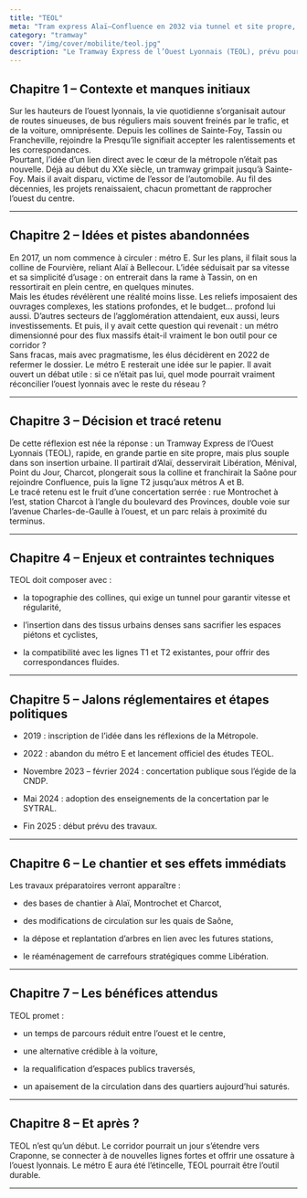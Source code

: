 ```yaml
---
title: "TEOL"
meta: "Tram express Alaï–Confluence en 2032 via tunnel et site propre, alternative rapide au métro E abandonné pour l’ouest lyonnais."
category: "tramway"
cover: "/img/cover/mobilite/teol.jpg"
description: "Le Tramway Express de l’Ouest Lyonnais (TEOL), prévu pour 2032, reliera Alaï à Confluence puis aux lignes T1 et T2, en passant par Libération, Ménival, Point du Jour et Charcot. Conçu après l’abandon du métro E, il offrira un trajet rapide grâce à un tunnel sous la colline et un site propre sur la majorité du parcours. Objectif : réduire le temps de trajet entre l’ouest et le centre, offrir une alternative à la voiture et requalifier les espaces publics traversés."
---
```




## Chapitre 1 – Contexte et manques initiaux

Sur les hauteurs de l’ouest lyonnais, la vie quotidienne s’organisait autour de routes sinueuses, de bus réguliers mais souvent freinés par le trafic, et de la voiture, omniprésente. Depuis les collines de Sainte-Foy, Tassin ou Francheville, rejoindre la Presqu’île signifiait accepter les ralentissements et les correspondances.  
Pourtant, l’idée d’un lien direct avec le cœur de la métropole n’était pas nouvelle. Déjà au début du XXe siècle, un tramway grimpait jusqu’à Sainte-Foy. Mais il avait disparu, victime de l’essor de l’automobile. Au fil des décennies, les projets renaissaient, chacun promettant de rapprocher l’ouest du centre.

----------

## Chapitre 2 – Idées et pistes abandonnées

En 2017, un nom commence à circuler : métro E. Sur les plans, il filait sous la colline de Fourvière, reliant Alaï à Bellecour. L’idée séduisait par sa vitesse et sa simplicité d’usage : on entrerait dans la rame à Tassin, on en ressortirait en plein centre, en quelques minutes.  
Mais les études révélèrent une réalité moins lisse. Les reliefs imposaient des ouvrages complexes, les stations profondes, et le budget… profond lui aussi. D’autres secteurs de l’agglomération attendaient, eux aussi, leurs investissements. Et puis, il y avait cette question qui revenait : un métro dimensionné pour des flux massifs était-il vraiment le bon outil pour ce corridor ?  
Sans fracas, mais avec pragmatisme, les élus décidèrent en 2022 de refermer le dossier. Le métro E resterait une idée sur le papier. Il avait ouvert un débat utile : si ce n’était pas lui, quel mode pourrait vraiment réconcilier l’ouest lyonnais avec le reste du réseau ?

----------

## Chapitre 3 – Décision et tracé retenu

De cette réflexion est née la réponse : un Tramway Express de l’Ouest Lyonnais (TEOL), rapide, en grande partie en site propre, mais plus souple dans son insertion urbaine. Il partirait d’Alaï, desservirait Libération, Ménival, Point du Jour, Charcot, plongerait sous la colline et franchirait la Saône pour rejoindre Confluence, puis la ligne T2 jusqu’aux métros A et B.  
Le tracé retenu est le fruit d’une concertation serrée : rue Montrochet à l’est, station Charcot à l’angle du boulevard des Provinces, double voie sur l’avenue Charles-de-Gaulle à l’ouest, et un parc relais à proximité du terminus.

----------

## Chapitre 4 – Enjeux et contraintes techniques

TEOL doit composer avec :

-   la topographie des collines, qui exige un tunnel pour garantir vitesse et régularité,  
      
    
-   l’insertion dans des tissus urbains denses sans sacrifier les espaces piétons et cyclistes,  
      
    
-   la compatibilité avec les lignes T1 et T2 existantes, pour offrir des correspondances fluides.  
      
    

----------

## Chapitre 5 – Jalons réglementaires et étapes politiques

-   2019 : inscription de l’idée dans les réflexions de la Métropole.  
      
    
-   2022 : abandon du métro E et lancement officiel des études TEOL.  
      
    
-   Novembre 2023 – février 2024 : concertation publique sous l’égide de la CNDP.  
      
    
-   Mai 2024 : adoption des enseignements de la concertation par le SYTRAL.  
      
    
-   Fin 2025 : début prévu des travaux.  
      
    

----------

## Chapitre 6 – Le chantier et ses effets immédiats

Les travaux préparatoires verront apparaître :

-   des bases de chantier à Alaï, Montrochet et Charcot,  
      
    
-   des modifications de circulation sur les quais de Saône,  
      
    
-   la dépose et replantation d’arbres en lien avec les futures stations,  
      
    
-   le réaménagement de carrefours stratégiques comme Libération.  
      
    

----------

## Chapitre 7 – Les bénéfices attendus

TEOL promet :

-   un temps de parcours réduit entre l’ouest et le centre,  
      
    
-   une alternative crédible à la voiture,  
      
    
-   la requalification d’espaces publics traversés,  
      
    
-   un apaisement de la circulation dans des quartiers aujourd’hui saturés.  
      
    

----------

## Chapitre 8 – Et après ?

TEOL n’est qu’un début. Le corridor pourrait un jour s’étendre vers Craponne, se connecter à de nouvelles lignes fortes et offrir une ossature à l’ouest lyonnais. Le métro E aura été l’étincelle, TEOL pourrait être l’outil durable.

---
